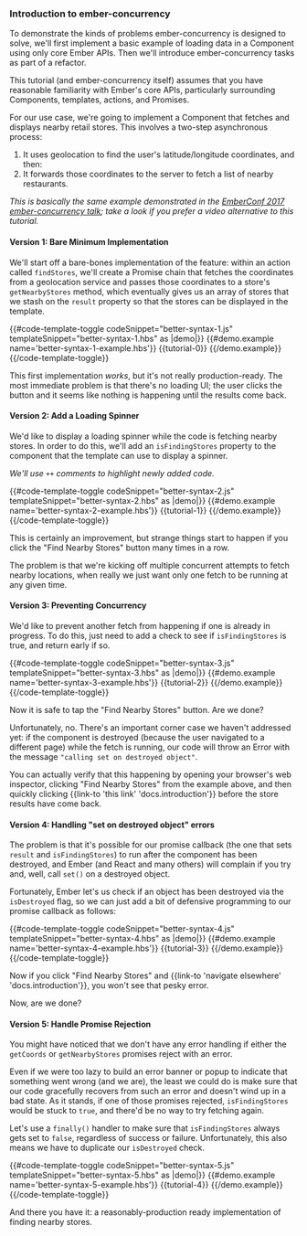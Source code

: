 <h3>Introduction to ember-concurrency</h3>

<p>
To demonstrate the kinds of problems ember-concurrency
is designed to solve, we'll first implement a basic example of
loading data in a Component using only core Ember APIs. Then
we'll introduce ember-concurrency tasks as part of a refactor.
</p>

<p>
This tutorial (and ember-concurrency itself) assumes that you have
reasonable familiarity with Ember's core APIs, particularly surrounding
Components, templates, actions, and Promises.
</p>

<p>
For our use case, we're going to implement a Component that
fetches and displays nearby retail stores. This involves
a two-step asynchronous process:
</p>

<ol>
  <li>
    It uses geolocation to find the user's latitude/longitude coordinates, and then:
  </li>
  <li>
    It forwards those coordinates to the server to fetch a list of nearby restaurants.
  </li>
</ol>

<p>
<em>
This is basically the same example demonstrated in the
<a href="https://youtu.be/VEzVDOmY-dc?t=123">EmberConf 2017 ember-concurrency talk</a>;
take a look if you prefer a video alternative to this tutorial.
</em>
</p>

<h4>Version 1: Bare Minimum Implementation</h4>

<p>
We'll start off a bare-bones implementation of the feature: within
an action called <code>findStores</code>, we'll create a Promise
chain that fetches the coordinates from a geolocation service
and passes those coordinates to a store's <code>getNearbyStores</code>
method, which eventually gives us an array of stores that we stash
on the <code>result</code> property so that the stores can be displayed
in the template.
</p>

{{#code-template-toggle
    codeSnippet="better-syntax-1.js"
    templateSnippet="better-syntax-1.hbs" as |demo|}}
  {{#demo.example name='better-syntax-1-example.hbs'}}
    {{tutorial-0}}
  {{/demo.example}}
{{/code-template-toggle}}

<p>
This first implementation <em>works</em>, but it's not really production-ready.
The most immediate problem is that there's no loading UI; the user clicks
the button and it seems like nothing is happening until the results come back.
</p>

<h4>Version 2: Add a Loading Spinner</h4>

<p>
We'd like to display a loading spinner while the code is fetching nearby stores.
In order to do this, we'll add an <code>isFindingStores</code> property to the
component that the template can use to display a spinner.
</p>

<p><em>
  We'll use <code>++</code> comments to highlight newly added code.
</em></p>

{{#code-template-toggle
    codeSnippet="better-syntax-2.js"
    templateSnippet="better-syntax-2.hbs" as |demo|}}
  {{#demo.example name='better-syntax-2-example.hbs'}}
    {{tutorial-1}}
  {{/demo.example}}
{{/code-template-toggle}}

<p>
This is certainly an improvement, but strange things start to happen if you
click the "Find Nearby Stores" button many times in a row.
</p>

<p>
The problem is that we're kicking off multiple concurrent attempts to fetch
nearby locations, when really we just want only one fetch to be running
at any given time.
</p>

<h4>Version 3: Preventing Concurrency</h4>

<p>
We'd like to prevent another fetch from happening if one is already in
progress. To do this, just need to add a check to see if
<code>isFindingStores</code> is true, and return early if so.
</p>

{{#code-template-toggle
    codeSnippet="better-syntax-3.js"
    templateSnippet="better-syntax-3.hbs" as |demo|}}
  {{#demo.example name='better-syntax-3-example.hbs'}}
    {{tutorial-2}}
  {{/demo.example}}
{{/code-template-toggle}}

<p>
Now it is safe to tap the "Find Nearby Stores" button. Are we done?
</p>

<p>
Unfortunately, no. There's an important corner case we haven't addressed yet:
if the component is destroyed (because the user navigated
to a different page) while the fetch is running, our code
will throw an Error with the message
<code>"calling set on destroyed object"</code>.
</p>

<p>
You can
actually verify that this happening by opening your browser's
web inspector, clicking "Find Nearby Stores" from the example
above, and then quickly clicking {{link-to 'this link' 'docs.introduction'}}
before the store results have come back.
</p>

<h4>Version 4: Handling "set on destroyed object" errors</h4>

<p>
The problem is that it's possible for our promise callback (the
one that sets <code>result</code> and <code>isFindingStores</code>)
to run after the component has been destroyed, and Ember (and React
and many others) will complain if you try and, well, call <code>set()</code>
on a destroyed object.
</p>

<p>
Fortunately, Ember let's us check if an object has been destroyed
via the <code>isDestroyed</code> flag, so we can just add a bit of
defensive programming to our promise callback as follows:
</p>

{{#code-template-toggle
    codeSnippet="better-syntax-4.js"
    templateSnippet="better-syntax-4.hbs" as |demo|}}
  {{#demo.example name='better-syntax-4-example.hbs'}}
    {{tutorial-3}}
  {{/demo.example}}
{{/code-template-toggle}}

<p>
Now if you click "Find Nearby Stores" and
{{link-to 'navigate elsewhere' 'docs.introduction'}}, you won't see
that pesky error.
</p>

<p>
Now, are we done?
</p>

<h4>Version 5: Handle Promise Rejection</h4>

<p>
You might have noticed that we don't have any error handling if
either the <code>getCoords</code> or <code>getNearbyStores</code>
promises reject with an error.
</p>

<p>
Even if we were too lazy to build
an error banner or popup to indicate that something went wrong (and we are),
the least we could do is make sure that our code gracefully
recovers from such an error and doesn't wind up in a bad state.
As it stands, if one of those promises rejected,
<code>isFindingStores</code> would be stuck to <code>true</code>, and
there'd be no way to try fetching again.
</p>

<p>
Let's use a <code>finally()</code> handler to make sure that
<code>isFindingStores</code> always gets set to <code>false</code>,
regardless of success or failure. Unfortunately, this also
means we have to duplicate our <code>isDestroyed</code> check.
</p>

{{#code-template-toggle
    codeSnippet="better-syntax-5.js"
    templateSnippet="better-syntax-5.hbs" as |demo|}}
  {{#demo.example name='better-syntax-5-example.hbs'}}
    {{tutorial-4}}
  {{/demo.example}}
{{/code-template-toggle}}

<p>
And there you have it: a reasonably-production ready implementation
of finding nearby stores.
</p>

